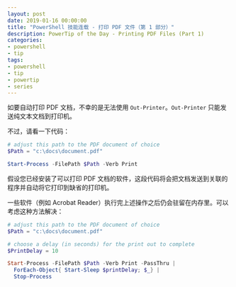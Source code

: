 ```yaml
---
layout: post
date: 2019-01-16 00:00:00
title: "PowerShell 技能连载 - 打印 PDF 文件（第 1 部分）"
description: PowerTip of the Day - Printing PDF Files (Part 1)
categories:
- powershell
- tip
tags:
- powershell
- tip
- powertip
- series
---
```

如要自动打印 PDF 文档，不幸的是无法使用 `Out-Printer`。`Out-Printer` 只能发送纯文本文档到打印机。

不过，请看一下代码：

```powershell
# adjust this path to the PDF document of choice
$Path = "c:\docs\document.pdf"

Start-Process -FilePath $Path -Verb Print
```

假设您已经安装了可以打印 PDF 文档的软件，这段代码将会把文档发送到关联的程序并自动将它打印到缺省的打印机。

一些软件（例如 Acrobat Reader）执行完上述操作之后仍会驻留在内存里。可以考虑这种方法解决：

```powershell
# adjust this path to the PDF document of choice
$Path = "c:\docs\document.pdf"

# choose a delay (in seconds) for the print out to complete
$PrintDelay = 10

Start-Process -FilePath $Path -Verb Print -PassThru |
  ForEach-Object{ Start-Sleep $printDelay; $_} |
  Stop-Process
```

<!--本文国际来源：[Printing PDF Files (Part 1)](https://community.idera.com/database-tools/powershell/powertips/b/tips/posts/printing-pdf-files-part-1)-->
